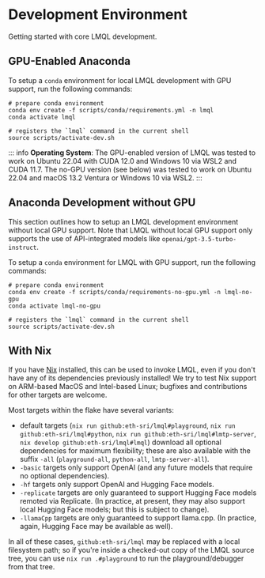 # Development Environment

<div class="subtitle">Getting started with core LMQL development.</div>

## GPU-Enabled Anaconda

To setup a `conda` environment for local LMQL development with GPU support, run the following commands:

```
# prepare conda environment
conda env create -f scripts/conda/requirements.yml -n lmql
conda activate lmql

# registers the `lmql` command in the current shell
source scripts/activate-dev.sh
```

::: info 
**Operating System**: The GPU-enabled version of LMQL was tested to work on Ubuntu 22.04 with CUDA 12.0 and Windows 10 via WSL2 and CUDA 11.7. The no-GPU version (see below) was tested to work on Ubuntu 22.04 and macOS 13.2 Ventura or Windows 10 via WSL2.
:::

## Anaconda Development without GPU

This section outlines how to setup an LMQL development environment without local GPU support. Note that LMQL without local GPU support only supports the use of API-integrated models like `openai/gpt-3.5-turbo-instruct`.

To setup a `conda` environment for LMQL with GPU support, run the following commands:

```
# prepare conda environment
conda env create -f scripts/conda/requirements-no-gpu.yml -n lmql-no-gpu
conda activate lmql-no-gpu

# registers the `lmql` command in the current shell
source scripts/activate-dev.sh
```

## With Nix

If you have [Nix](https://nixos.org/) installed, this can be used to invoke LMQL, even if you don't have any of its dependencies previously installed! We try to test Nix support on ARM-based MacOS and Intel-based Linux; bugfixes and contributions for other targets are welcome.

Most targets within the flake have several variants:

- default targets (`nix run github:eth-sri/lmql#playground`, `nix run github:eth-sri/lmql#python`, `nix run github:eth-sri/lmql#lmtp-server`, `nix develop github:eth-sri/lmql#lmql`) download all optional dependencies for maximum flexibility; these are also available with the suffix `-all` (`playground-all`, `python-all`, `lmtp-server-all`).
- `-basic` targets only support OpenAI (and any future models that require no optional dependencies).
- `-hf` targets only support OpenAI and Hugging Face models.
- `-replicate` targets are only guaranteed to support Hugging Face models remoted via Replicate. (In practice, at present, they may also support local Hugging Face models; but this is subject to change).
- `-llamaCpp` targets are only guaranteed to support llama.cpp. (In practice, again, Hugging Face may be available as well).

In all of these cases, `github:eth-sri/lmql` may be replaced with a local filesystem path; so if you're inside a checked-out copy of the LMQL source tree, you can use `nix run .#playground` to run the playground/debugger from that tree.
